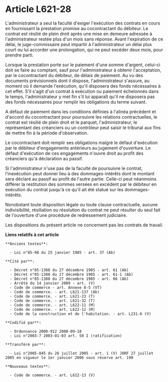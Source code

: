 # Article L621-28

L'administrateur a seul la faculté d'exiger l'exécution des contrats en cours en fournissant la prestation promise au
cocontractant du débiteur. Le contrat est résilié de plein droit après une mise en demeure adressée à l'administrateur restée
plus d'un mois sans réponse. Avant l'expiration de ce délai, le juge-commissaire peut impartir à l'administrateur un délai
plus court ou lui accorder une prolongation, qui ne peut excéder deux mois, pour prendre parti.

Lorsque la prestation porte sur le paiement d'une somme d'argent, celui-ci doit se faire au comptant, sauf pour
l'administrateur à obtenir l'acceptation, par le cocontractant du débiteur, de délais de paiement. Au vu des documents
prévisionnels dont il dispose, l'administrateur s'assure, au moment où il demande l'exécution, qu'il disposera des fonds
nécessaires à cet effet. S'il s'agit d'un contrat à exécution ou paiement échelonnés dans le temps, l'administrateur y met
fin s'il lui apparaît qu'il ne disposera pas des fonds nécessaires pour remplir les obligations du terme suivant.

A défaut de paiement dans les conditions définies à l'alinéa précédent et d'accord du cocontractant pour poursuivre les
relations contractuelles, le contrat est résilié de plein droit et le parquet, l'administrateur, le représentant des
créanciers ou un contrôleur peut saisir le tribunal aux fins de mettre fin à la période d'observation.

Le cocontractant doit remplir ses obligations malgré le défaut d'exécution par le débiteur d'engagements antérieurs au
jugement d'ouverture. Le défaut d'exécution de ces engagements n'ouvre droit au profit des créanciers qu'à déclaration au
passif.

Si l'administrateur n'use pas de la faculté de poursuivre le contrat, l'inexécution peut donner lieu à des dommages-intérêts
dont le montant sera déclaré au passif au profit de l'autre partie. Celle-ci peut néanmoins différer la restitution des
sommes versées en excédent par le débiteur en exécution du contrat jusqu'à ce qu'il ait été statué sur les dommages-intérêts.

Nonobstant toute disposition légale ou toute clause contractuelle, aucune indivisibilité, résiliation ou résolution du
contrat ne peut résulter du seul fait de l'ouverture d'une procédure de redressement judiciaire.

Les dispositions du présent article ne concernent pas les contrats de travail.

**Liens relatifs à cet article**

	**Anciens textes**:

	  - Loi n°85-98 du 25 janvier 1985 - art. 37 (Ab)

	**Cité par**:

	  - Décret n°85-1388 du 27 décembre 1985 - art. 61 (Ab)
	  - Décret n°85-1388 du 27 décembre 1985 - art. 61-1 (Ab)
	  - Décret n°85-1388 du 27 décembre 1985 - art. 66 (Ab)
	  - Arrêté du 14 janvier 2009 - art. (V)
	  - Code de commerce - art. Annexe 8-5 (VT)
	  - Code de commerce. - art. L621-137 (Ab)
	  - Code de commerce. - art. L621-23 (T)
	  - Code de commerce. - art. L621-32 (T)
	  - Code de commerce. - art. L622-11 (M)
	  - Code de commerce. - art. L622-12 (M)
	  - Code de la construction et de l'habitation. - art. L231-6 (V)

	**Codifié par**:

	  - Ordonnance 2000-912 2000-09-18
	  - Loi n°2003-7 2003-01-03 art. 50 I (ratification)

	**Transféré par**:

	  - Loi n°2005-845 du 26 juillet 2005 - art. 1 (V) JORF 27 juillet 2005 en vigueur le 1er janvier 2006 sous réserve art. 190

	**Nouveaux textes**:

	  - Code de commerce. - art. L622-13 (V)
